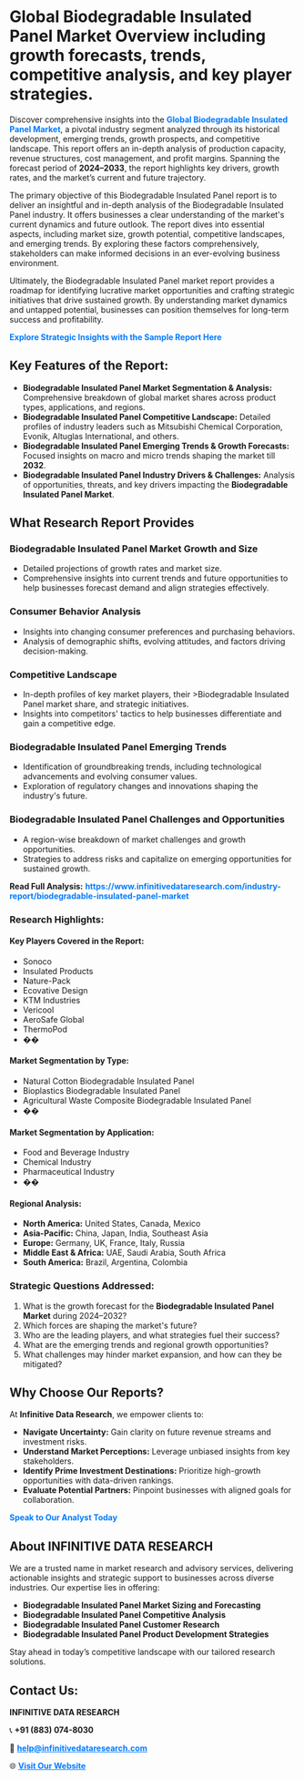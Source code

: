 <h1>Global Biodegradable Insulated Panel Market Overview including growth forecasts, trends, competitive analysis, and key player strategies.</h1>
<p>
Discover comprehensive insights into the 
<a href="https://www.infinitivedataresearch.com/industry-report/biodegradable-insulated-panel-market" rel="dofollow" style="color: #007BFF; text-decoration: none;"><strong>Global Biodegradable Insulated Panel Market</strong></a>, a pivotal industry segment analyzed through its historical development, emerging trends, growth prospects, and competitive landscape. This report offers an in-depth analysis of production capacity, revenue structures, cost management, and profit margins. Spanning the forecast period of <strong>2024–2033</strong>, the report highlights key drivers, growth rates, and the market’s current and future trajectory.
</p>
<p>
The primary objective of this Biodegradable Insulated Panel report is to deliver an insightful and in-depth analysis of the Biodegradable Insulated Panel industry. It offers businesses a clear understanding of the market's current dynamics and future outlook. The report dives into essential aspects, including market size, growth potential, competitive landscapes, and emerging trends. By exploring these factors comprehensively, stakeholders can make informed decisions in an ever-evolving business environment.
</p>
<p>
Ultimately, the Biodegradable Insulated Panel market report provides a roadmap for identifying lucrative market opportunities and crafting strategic initiatives that drive sustained growth. By understanding market dynamics and untapped potential, businesses can position themselves for long-term success and profitability.
</p>
<p>
<a href="https://www.infinitivedataresearch.com/request-sample/reportId=107874" style="color: #007BFF; text-decoration: none;"><strong>Explore Strategic Insights with the Sample Report Here</strong></a>
</p>

<h2>Key Features of the Report:</h2>
<ul>
<li><strong>Biodegradable Insulated Panel Market Segmentation & Analysis:</strong> Comprehensive breakdown of global market shares across product types, applications, and regions.</li>
<li><strong>Biodegradable Insulated Panel Competitive Landscape:</strong> Detailed profiles of industry leaders such as Mitsubishi Chemical Corporation, Evonik, Altuglas International, and others.</li>
<li><strong>Biodegradable Insulated Panel Emerging Trends & Growth Forecasts:</strong> Focused insights on macro and micro trends shaping the market till <strong>2032</strong>.</li>
<li><strong>Biodegradable Insulated Panel Industry Drivers & Challenges:</strong> Analysis of opportunities, threats, and key drivers impacting the <strong>Biodegradable Insulated Panel Market</strong>.</li>
</ul>

<h2>What Research Report Provides</h2>
<h3>Biodegradable Insulated Panel Market Growth and Size</h3>
<ul>
<li>Detailed projections of growth rates and market size.</li>
<li>Comprehensive insights into current trends and future opportunities to help businesses forecast demand and align strategies effectively.</li>
</ul>

<h3>Consumer Behavior Analysis</h3>
<ul>
<li>Insights into changing consumer preferences and purchasing behaviors.</li>
<li>Analysis of demographic shifts, evolving attitudes, and factors driving decision-making.</li>
</ul>

<h3>Competitive Landscape</h3>
<ul>
<li>In-depth profiles of key market players, their >Biodegradable Insulated Panel market share, and strategic initiatives.</li>
<li>Insights into competitors' tactics to help businesses differentiate and gain a competitive edge.</li>
</ul>

<h3>Biodegradable Insulated Panel Emerging Trends</h3>
<ul>
<li>Identification of groundbreaking trends, including technological advancements and evolving consumer values.</li>
<li>Exploration of regulatory changes and innovations shaping the industry's future.</li>
</ul>

<h3>Biodegradable Insulated Panel Challenges and Opportunities</h3>
<ul>
<li>A region-wise breakdown of market challenges and growth opportunities.</li>
<li>Strategies to address risks and capitalize on emerging opportunities for sustained growth.</li>
</ul>
<p><strong>Read Full Analysis:</strong> <a href="https://www.infinitivedataresearch.com/industry-report/biodegradable-insulated-panel-market" rel="dofollow" style="color: #007BFF; text-decoration: none;"><strong>https://www.infinitivedataresearch.com/industry-report/biodegradable-insulated-panel-market</strong></a></p>
<h3>Research Highlights:</h3>
<h4>Key Players Covered in the Report:</h4>
<ul><li>Sonoco</li><li>Insulated Products</li><li>Nature-Pack</li><li>Ecovative Design</li><li>KTM Industries</li><li>Vericool</li><li>AeroSafe Global</li><li>ThermoPod</li><li>��</li></ul>
<h4>Market Segmentation by Type:</h4>
<ul><li>Natural Cotton Biodegradable Insulated Panel</li><li>Bioplastics Biodegradable Insulated Panel</li><li>Agricultural Waste Composite Biodegradable Insulated Panel</li><li>��</li></ul>
<h4>Market Segmentation by Application:</h4>
<ul><li>Food and Beverage Industry</li><li>Chemical Industry</li><li>Pharmaceutical Industry</li><li>��</li></ul>

<h4>Regional Analysis:</h4>
<ul>
<li><strong>North America:</strong> United States, Canada, Mexico</li>
<li><strong>Asia-Pacific:</strong> China, Japan, India, Southeast Asia</li>
<li><strong>Europe:</strong> Germany, UK, France, Italy, Russia</li>
<li><strong>Middle East & Africa:</strong> UAE, Saudi Arabia, South Africa</li>
<li><strong>South America:</strong> Brazil, Argentina, Colombia</li>
</ul>

<h3>Strategic Questions Addressed:</h3>
<ol>
<li>What is the growth forecast for the <strong>Biodegradable Insulated Panel Market</strong> during 2024–2032?</li>
<li>Which forces are shaping the market's future?</li>
<li>Who are the leading players, and what strategies fuel their success?</li>
<li>What are the emerging trends and regional growth opportunities?</li>
<li>What challenges may hinder market expansion, and how can they be mitigated?</li>
</ol>

<h2>Why Choose Our Reports?</h2>
<p>At <strong>Infinitive Data Research</strong>, we empower clients to:</p>
<ul>
<li><strong>Navigate Uncertainty:</strong> Gain clarity on future revenue streams and investment risks.</li>
<li><strong>Understand Market Perceptions:</strong> Leverage unbiased insights from key stakeholders.</li>
<li><strong>Identify Prime Investment Destinations:</strong> Prioritize high-growth opportunities with data-driven rankings.</li>
<li><strong>Evaluate Potential Partners:</strong> Pinpoint businesses with aligned goals for collaboration.</li>
</ul>
<p><a href="https://www.infinitivedataresearch.com/industry-report/biodegradable-insulated-panel-market" rel="dofollow" style="color: #007BFF; text-decoration: none;"><strong>Speak to Our Analyst Today</strong></a></p>

<h2>About INFINITIVE DATA RESEARCH</h2>
<p>We are a trusted name in market research and advisory services, delivering actionable insights and strategic support to businesses across diverse industries. Our expertise lies in offering:</p>
<ul>
<li><strong>Biodegradable Insulated Panel Market Sizing and Forecasting</strong></li>
<li><strong>Biodegradable Insulated Panel Competitive Analysis</strong></li>
<li><strong>Biodegradable Insulated Panel Customer Research</strong></li>
<li><strong>Biodegradable Insulated Panel Product Development Strategies</strong></li>
</ul>
<p>Stay ahead in today’s competitive landscape with our tailored research solutions.</p>

<h2>Contact Us:</h2>
<p><strong>INFINITIVE DATA RESEARCH</strong></p>
<p>📞 <strong>+91 (883) 074-8030</strong></p>
<p>📧 <strong><a href="mailto:help@infinitivedataresearch.com" style="color: #007BFF;">help@infinitivedataresearch.com</a></strong></p>
<p>🌐 <strong><a href="https://www.infinitivedataresearch.com" rel="dofollow" style="color: #007BFF;">Visit Our Website</a></strong></p>